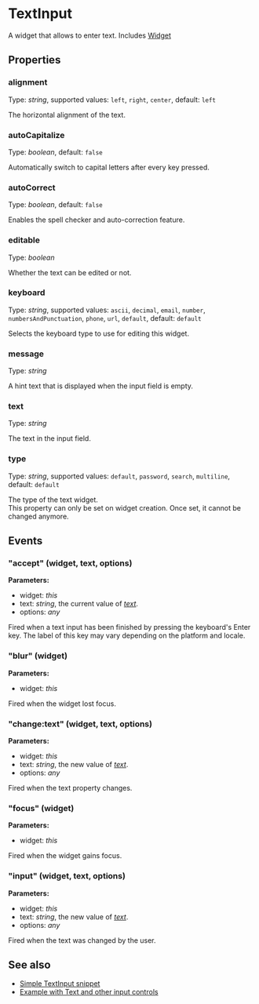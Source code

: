# TextInput
A widget that allows to enter text.
Includes [Widget](Widget.md)

## Properties
### alignment
Type: *string*, supported values: `left`, `right`, `center`, default: `left`

The horizontal alignment of the text.
### autoCapitalize
Type: *boolean*, default: `false`

Automatically switch to capital letters after every key pressed.
### autoCorrect
Type: *boolean*, default: `false`

Enables the spell checker and auto-correction feature.
### editable
Type: *boolean*

Whether the text can be edited or not.
### keyboard
Type: *string*, supported values: `ascii`, `decimal`, `email`, `number`, `numbersAndPunctuation`, `phone`, `url`, `default`, default: `default`

Selects the keyboard type to use for editing this widget.
### message
Type: *string*

A hint text that is displayed when the input field is empty.
### text
Type: *string*

The text in the input field.
### type
Type: *string*, supported values: `default`, `password`, `search`, `multiline`, default: `default`

The type of the text widget.<br/>This property can only be set on widget creation. Once set, it cannot be changed anymore.

## Events
### "accept" (widget, text, options)

**Parameters:** 

- widget: *this*
- text: *string*, the current value of *[text](#text)*.
- options: *any*

Fired when a text input has been finished by pressing the keyboard's Enter key. The label of this key may vary depending on the platform and locale.

### "blur" (widget)

**Parameters:** 

- widget: *this*

Fired when the widget lost focus.

### "change:text" (widget, text, options)

**Parameters:** 

- widget: *this*
- text: *string*, the new value of *[text](#text)*.
- options: *any*

Fired when the text property changes.

### "focus" (widget)

**Parameters:** 

- widget: *this*

Fired when the widget gains focus.

### "input" (widget, text, options)

**Parameters:** 

- widget: *this*
- text: *string*, the new value of *[text](#text)*.
- options: *any*

Fired when the text was changed by the user.


## See also
- [Simple TextInput snippet](https://github.com/eclipsesource/tabris-js/blob/master/snippets/textinput/textinput.js)
- [Example with Text and other input controls](https://github.com/eclipsesource/tabris-js/blob/master/examples/input/input.js)
